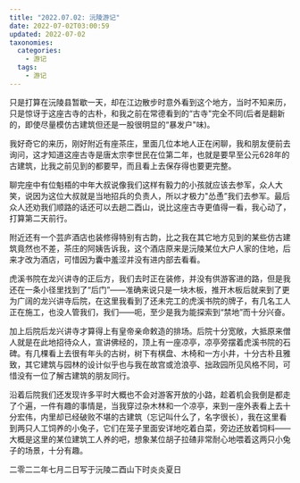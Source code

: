 ```yaml
---
title: "2022.07.02: 沅陵游记"
date: 2022-07-02T03:00:59
updated: 2022-07-02
taxonomies:
  categories:
    - 游记
  tags:
    - 游记
---
```


只是打算在沅陵县暂歇一天，却在江边散步时意外看到这个地方，当时不知来历，只是惊讶于这座古寺的古朴，和我之前在常德看到的“古寺"完全不同(后者是翻新的，即使尽量模仿古建筑但还是一股很明显的“暴发户"味)。

我好奇它的来历，刚好附近有座茶庄，里面几位本地人正在闲聊，我和朋友便前去询问，这才知道这座古寺是唐太宗李世民在位第二年，也就是要早至公元628年的古建筑，比我之前见到的都要早，而且看上去保存得也要更完整。

聊完座中有位魁梧的中年大叔说像我们这样有毅力的小孩就应该去参军，众人大笑，说因为这位大叔就是当地招兵的负责人，所以才极力"怂恿”我们去参军。最后众人还劝我们顺路的话还可以去趟二酉山，说比这座古寺更值得一看，我心动了，打算第二天前行。

附近还有一个芸庐酒店也装修得特别有古韵，比之我在其它地方见到的某些仿古建筑竟然也不差，茶庄的阿姨告诉我，这个酒店原来是沅陵某位大户人家的住地，后来才改为酒店，可惜因为囊中羞涩并没有进内部去看看。

虎溪书院在龙兴讲寺的正后方，我们去时正在装修，并没有供游客进的路，但是我还在一条小径里找到了“后门”——准确来说只是一块木板，推开木板后就来到了更为广阔的龙兴讲寺后院，在这里我看到了还未完工的虎溪书院的牌子，有几名工人正在施工，也没人管我们，我们——呃，至少是我为能探索到“禁地”而十分兴奋。

加上后院后龙兴讲寺才算得上有皇帝亲命敕造的排场。后院十分宽敞，大抵原来僧人就是在此地招待众人，宣讲佛经的，顶上有一座凉亭，凉亭旁摆着虎溪书院的石碑。有几棵看上去很有年头的古树，树下有棋盘、木椅和一方小井，十分古朴且雅致，其它建筑与园林的设计似乎也与我在故宫或沧浪亭、拙政园所见风格不同，可惜没有一位了解古建筑的朋友同行。

沿着后院我们还发现许多平时大概也不会对游客开放的小路，趁着机会我倒是都走了个遍，一件有趣的事情是，当我穿过杂木林和一个凉亭，来到一座外表看上去十分宏伟，内里却已经破败不堪的古建筑（忘记叫什么了，名字很长），我在这里看到两只人工饲养的小兔子，它们在笼子里面安详地吃着白菜，旁边还放着饲料——大概是这里的某位建筑工人养的吧，想象某位胡子拉碴非常耐心地喂着这两只小兔子的场景，十分有趣。

二零二二年七月二日写于沅陵二酉山下时炎炎夏日
